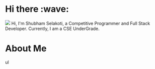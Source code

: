 <h1>Hi there :wave: </h1>
<img src="![qqwe](https://user-images.githubusercontent.com/86091766/188269754-764b987c-f280-498a-b1f8-e820c0f811c2.jpg)">
Hi, I'm Shubham Selakoti, a Competitive Programmer and Full Stack Developer. Currently, I am a CSE UnderGrade.

<h1> About Me </h1>

ul
